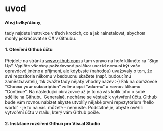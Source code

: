 # uvod

#### Ahoj holky/dámy,

tady najdete instrukce v třech krocích, co a jak nainstalovat, abychom mohly pokračovat se C# v Githubu.

#### 1. Otevření Github účtu
Přejdete na stránku www.github.com a tam vpravo na hoře klikněte na “Sign Up”. Vyplňte všechny požadované polička: user id nemusí být vaše opravdové jméno a příjmení, ale kdybyste (nahodou) uvažovaly o tom, že své repozitoria někomu v budoucnu ukažete (např. budoucímu zaměstnavateli), tak zvažte tady nějaký vhodný nazev :-)
Pak na obrazovce “Choose your subscription” volime opci “zdarma” a rovnou klikame  “Continue”. Na následující obrazovce už je to na vás kolik toho o sobě sdělite na Githubu.  Generalně, necháme se vést až k vytvoření účtu.
Github bude vám rovnou nabizet abyste utvoříly nějaké první repozytorium “hello world” - je to na vás, můžete - nemusíte. Podstatné je, abyste ověřili vytvoření účtu v mailu, který vám Github pošle.

#### 2. Instalace rozšíření Github pro Visual Studio

 

